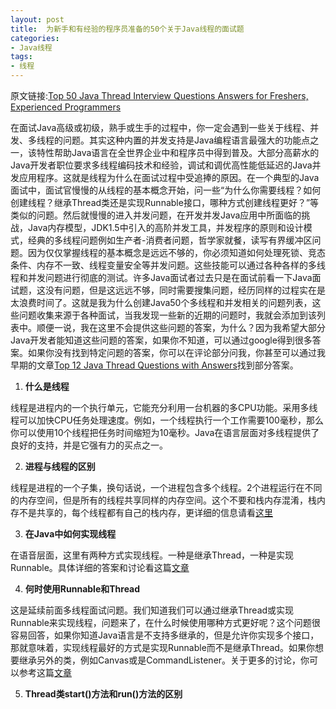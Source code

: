 ```yaml
---
layout: post
title:  为新手和有经验的程序员准备的50个关于Java线程的面试题
categories:
- Java线程
tags:
- 线程
---
```


原文链接:[Top 50 Java Thread Interview Questions Answers for Freshers, Experienced Programmers](http://javarevisited.blogspot.sg/2014/07/top-50-java-multithreading-interview-questions-answers.html)

在面试Java高级或初级，熟手或生手的过程中，你一定会遇到一些关于线程、并发、多线程的问题。其实这种内置的并发支持是Java编程语言最强大的功能点之一，该特性帮助Java语言在全世界企业中和程序员中得到普及。大部分高薪水的Java开发者职位要求多线程编码技术和经验，调试和调优高性能低延迟的Java并发应用程序。这就是线程为什么在面试过程中受追捧的原因。在一个典型的Java面试中，面试官慢慢的从线程的基本概念开始，问一些“为什么你需要线程？如何创建线程？继承Thread类还是实现Runnable接口，哪种方式创建线程更好？”等类似的问题。然后就慢慢的进入并发问题，在开发并发Java应用中所面临的挑战，Java内存模型，JDK1.5中引入的高阶并发工具，并发程序的原则和设计模式，经典的多线程问题例如生产者-消费者问题，哲学家就餐，读写有界缓冲区问题。因为仅仅掌握线程的基本概念是远远不够的，你必须知道如何处理死锁、竞态条件、内存不一致、线程变量安全等并发问题。这些技能可以通过各种各样的多线程和并发问题进行彻底的测试。许多Java面试者过去只是在面试前看一下Java面试题，这没有问题，但是这远远不够，同时需要搜集问题，经历同样的过程实在是太浪费时间了。这就是我为什么创建Java50个多线程和并发相关的问题列表，这些问题收集来源于各种面试，当我发现一些新的近期的问题时，我就会添加到该列表中。顺便一说，我在这里不会提供这些问题的答案，为什么？因为我希望大部分Java开发者能知道这些问题的答案，如果你不知道，可以通过google得到很多答案。如果你没有找到特定问题的答案，你可以在评论部分问我，你甚至可以通过我早期的文章[Top 12 Java Thread Questions with Answers](http://java67.blogspot.sg/2012/08/5-thread-interview-questions-answers-in.html)找到部分答案。

1. **什么是线程** 

线程是进程内的一个执行单元，它能充分利用一台机器的多CPU功能。采用多线程可以加快CPU任务处理速度。例如，一个线程执行一个工作需要100毫秒，那么你可以使用10个线程把任务时间缩短为10毫秒。Java在语言层面对多线程提供了良好的支持，并是它强有力的买点之一。

2. **进程与线程的区别**

线程是进程的一个子集，换句话说，一个进程包含多个线程。2个进程运行在不同的内存空间，但是所有的线程共享同样的内存空间。这个不要和栈内存混淆，栈内存不是共享的，每个线程都有自己的栈内存，更详细的信息请看[这里](http://java67.blogspot.com/2012/12/what-is-difference-between-thread-vs-process-java.html)

3. **在Java中如何实现线程**

在语音层面，这里有两种方式实现线程。一种是继承Thread，一种是实现Runnable。具体详细的答案和讨论看这篇[文章](http://javarevisited.blogspot.sg/2011/02/how-to-implement-thread-in-java.html)

4. **何时使用Runnable和Thread**

这是延续前面多线程面试问题。我们知道我们可以通过继承Thread或实现Runnable来实现线程，问题来了，在什么时候使用哪种方式更好呢？这个问题很容易回答，如果你知道Java语言是不支持多继承的，但是允许你实现多个接口，那就意味着，实现线程最好的方式是实现Runnable而不是继承Thread。如果你想要继承另外的类，例如Canvas或是CommandListener。关于更多的讨论，你可以参考这篇[文章](http://javarevisited.blogspot.sg/2012/01/difference-thread-vs-runnable-interface.html)

5. **Thread类start()方法和run()方法的区别**



